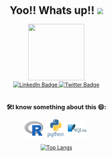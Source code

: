 <h1 align="center">
  Yoo!! Whats up!!
  <img src="https://media.giphy.com/media/hvRJCLFzcasrR4ia7z/giphy.gif" width="30px"/>
</h1>
<div id="header" align="center">
<img src="https://media.giphy.com/media/hqU2KkjW5bE2v2Z7Q2/giphy.gif"width=150 height=150">
</div>
<div id="badges" align="center">
  <a href="https://www.linkedin.com/in/crhistian-cornejo/">
    <img src="https://img.shields.io/badge/LinkedIn-blue?style=for-the-badge&logo=linkedin&logoColor=white" alt="LinkedIn Badge"/>
  </a>
  <a href="https://twitter.com/CrhisCornejo">
    <img src="https://img.shields.io/badge/Twitter-blue?style=for-the-badge&logo=twitter&logoColor=white" alt="Twitter Badge"/>
  </a>
<div align="center">
    <img src="https://komarev.com/ghpvc/?username=cCornejoR&style=flat-square&color=blue" alt=""/>

### :hammer_and_wrench:I know something about this 😄:
<div align="center">
  <img src="https://github.com/devicons/devicon/blob/master/icons/r/r-original.svg" title="Java" alt="Java" width="50" height="50"/>&nbsp;
  <img src="https://github.com/devicons/devicon/blob/master/icons/python/python-original-wordmark.svg" title="React" alt="React" width="50" height="50"/>&nbsp;
  <img src="https://github.com/devicons/devicon/blob/master/icons/sqlite/sqlite-original-wordmark.svg" title="React" alt="React" width="50" height="50"/>&nbsp;
</div>

[![Top Langs](https://github-readme-stats.vercel.app/api/top-langs/?username=cCornejoR&layout=compact&theme=vision-friendly-dark)](https://github.com/anuraghazra/github-readme-stats)
